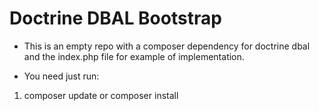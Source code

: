 # Doctrine DBAL Bootstrap

- This is an empty repo with a composer dependency for doctrine dbal and the index.php file for example of implementation.

- You need just run:

1. composer update or composer install
